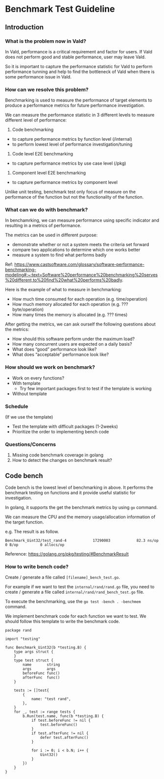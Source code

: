 # Benchmark Test Guideline

## Introduction

### What is the problem now in Vald?

In Vald, performance is a critical requirement and factor for users. If Vald does not perform good and stable performance, user may leave Vald.

So it is important to capture the performance statistic for Vald to perform performance tunning and help to find the bottleneck of Vald when there is some performance issue in Vald.

### How can we resolve this problem?

Benchmarking is used to measure the performance of target elements to produce a performance metrics for future performance investigation.

We can measure the performance statistic in 3 different levels to measure different level of performance:

1. Code benchmarking
  - to capture performance metrics by function level (/internal)
  - to perform lowest level of performance investigation/tuning

1. Code level E2E benchmarking
  - to capture performance metrics by use case level (/pkg)

1. Component level E2E benchmarking
  - to capture performance metrics by component level

Unlike unit testing, benchmark test only focus of measure on the performance of the function but not the functionality of the function.

### What can we do with benchmark?

In benchamrking, we can measure performance using specific indicator and resulting in a metrics of performance.

The metrics can be used in different purpose:

- demonstrate whether or not a system meets the criteria set forward
- compare two applications to determine which one works better
- measure a system to find what performs badly

Ref: https://www.castsoftware.com/glossary/software-performance-benchmarking-modeling#:~:text=Software%20performance%20benchmarking%20serves%20different,to%20find%20what%20performs%20badly.

Here is the example of what to measure in benchmarking:

- How much time consumed for each operation (e.g. time/operation)
- How much memory allocated for each operation (e.g. ??? byte/operation)
- How many times the memory is allocated (e.g. ??? times)

After getting the metrics, we can ask ourself the following questions about the metrics:

- How should this software perform under the maximum load?
- How many concurrent users are expected on a daily basis?
- What does “good” performance look like?
- What does “acceptable” performance look like?

### How should we work on benchmark?

- Work on every functions?
- With template
	- Try few important packages first to test if the template is working
- Without template

### Schedule

(If we use the template)
- Test the template with difficult packages (1-2weeks)
- Prioritize the order to implementing bench code

### Questions/Concerns

1. Missing code benchmark coverage in golang
1. How to detect the changes on benchmark result? 





## Code bench

Code bench is the lowest level of benchmarking in above. It performs the benchmark testing on functions and it provide useful statistic for investigation.

In golang, it supports the get the benchmark metrics by using `go` command.

We can measure the CPU and the memory usage/allocation information of the target function.

e.g. The result is as follow.

```
Benchmark_Uint32/test_rand-4         	17290003	        82.3 ns/op	       0 B/op	       0 allocs/op
```

Reference: https://golang.org/pkg/testing/#BenchmarkResult

### How to write bench code?

Create / generate a file called `[filename]_bench_test.go`.

For example if we want to test the `internal/rand/rand.go` file, you need to create / generate a file called `internal/rand/rand_bench_test.go` file.

To execute the benchmarking, use the `go test -bench . -benchmem` command.

We implement benchmark code for each function we want to test.
We should follow this template to write the benchmark code.

```golang
package rand

import "testing"

func Benchmark_Uint32(b *testing.B) {
	type args struct {
	}
	type test struct {
		name       string
		args       args
		beforeFunc func()
		afterFunc  func()
	}

	tests := []test{
		{
			name: "test rand",
		},
	}
	for _, test := range tests {
		b.Run(test.name, func(b *testing.B) {
			if test.beforeFunc != nil {
				test.beforeFunc()
			}
			if test.afterFunc != nil {
				defer test.afterFunc()
			}

			for i := 0; i < b.N; i++ {
				Uint32()
			}
		})
	}
}
```
